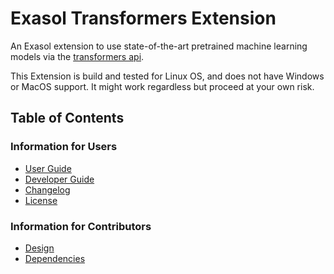 # Exasol Transformers Extension

An Exasol extension to use state-of-the-art pretrained machine learning models 
via the [transformers api](https://github.com/huggingface/transformers).

This Extension is build and tested for Linux OS, and does not have Windows or MacOS support. 
It might work regardless but proceed at your own risk.


## Table of Contents

### Information for Users

* [User Guide](doc/user_guide/user_guide.md)
* [Developer Guide](doc/developer_guide/developer_guide.md)
* [Changelog](doc/changes/changelog.md)
* [License](LICENSE)

### Information for Contributors

* [Design](doc/design.md)
* [Dependencies](doc/dependencies.md)

